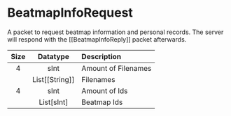 # BeatmapInfoRequest

A packet to request beatmap information and personal records.
The server will respond with the [[BeatmapInfoReply]] packet afterwards.

| Size |    Datatype    | Description         |
|:----:|:--------------:|:--------------------|
|  4   |      sInt      | Amount of Filenames |
|      | List[[String]] | Filenames           |
|  4   |      sInt      | Amount of Ids       |
|      |   List[sInt]   | Beatmap Ids         |